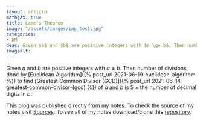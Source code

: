 ```yaml
---
layout: article
mathjax: true
title: Lame's Theorem
image: "/assets/images/img_test.jpg"
categories:
- DM
desc: Given $a$ and $b$ are positive integers with $a \ge b$. Then number of divisions done by Euclidean Algorithm to find Greatest Common Divisor (GCD) of $a$ and $b$ is $5\ \times$ the number of decimal digits in $b$. 
imagealt: 
---
```


Given $a$ and $b$ are positive integers with $a \ge b$. Then number of divisions done by [Euclidean Algorithm]({% post_url 2021-06-19-euclidean-algorithm %}) to find [Greatest Common Divisor (GCD)]({% post_url 2021-06-14-greatest-common-divisor-(gcd) %}) of $a$ and $b$ is $5\ \times$ the number of decimal digits in $b$.


































































































































































































































































































































































This blog was published directly from my notes.
To check the source of my notes visit [Sources](sources.html).
To see all of my notes download/clone this [repository](https://github.com/bovem/CS).